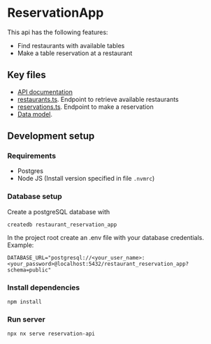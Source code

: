 # ReservationApp
This api has the following features:
- Find restaurants with available tables 
- Make a table reservation at a restaurant

## Key files
- [API documentation](apps/reservation-api/src/app/routes/docs.md)
- [restaurants.ts](apps/reservation-api/src/app/routes/restaurants.ts). Endpoint to retrieve available restaurants
- [reservations.ts](apps/reservation-api/src/app/routes/reservations.ts). Endpoint to make a reservation
- [Data model](apps/reservation-api/src/app/prisma/schema.prisma).

## Development setup
### Requirements
- Postgres
- Node JS (Install version specified in file `.nvmrc`)

### Database setup
Create a postgreSQL database with
```
createdb restaurant_reservation_app
```
In the project root create an .env file with your database credentials. Example:
```
DATABASE_URL="postgresql://<your_user_name>:<your_password>@localhost:5432/restaurant_reservation_app?schema=public"
```

### Install dependencies
```
npm install
```
### Run server
```sh
npx nx serve reservation-api
```
